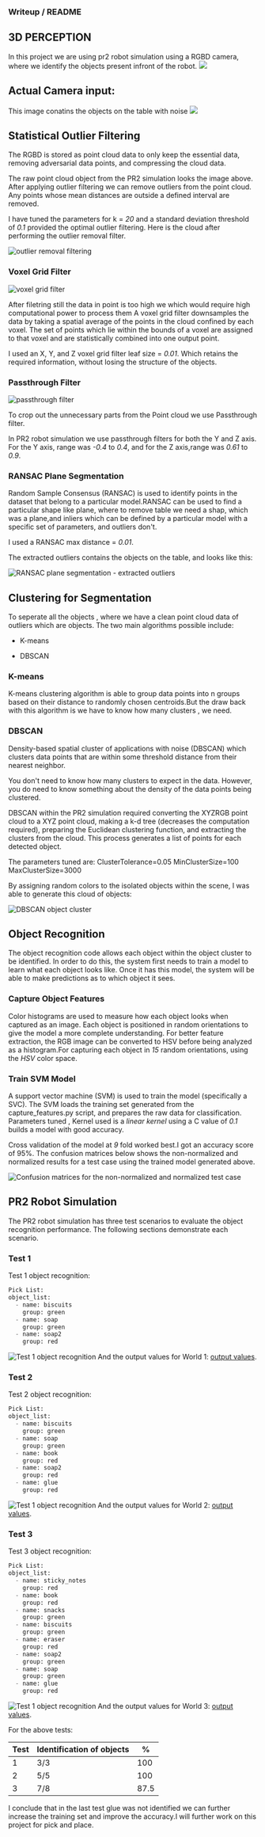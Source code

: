 ### Writeup / README
## 3D PERCEPTION
In this project we are using pr2 robot simulation using a RGBD camera, where we identify the objects present infront of the robot.
![](robo.JPG)

## Actual Camera input:

This image conatins the objects on the table with noise
![](original.JPG)

## Statistical Outlier Filtering 

The RGBD is stored as point cloud data to only keep the essential data, removing adversarial data points, and compressing the cloud data.

The raw point cloud object from the PR2 simulation looks the image above. After applying outlier filtering we can remove outliers from the point cloud. Any points whose mean distances are outside a defined interval are removed.

I have tuned the parameters for k = *20* and a standard deviation threshold of *0.1* provided the optimal outlier filtering. Here is the cloud after performing the outlier removal filter.

![outlier removal filtering](stat.JPG)

### Voxel Grid Filter

![voxel grid filter](vox.png)

After filetring still the data in point is too high we which would require high computational power to process them
A voxel grid filter downsamples the data by taking a spatial average of the points in the cloud confined by each voxel. The set of points which lie within the bounds of a voxel are assigned to that voxel and are statistically combined into one output point.

I used an X, Y, and Z voxel grid filter leaf size = *0.01*. Which retains the required information, without losing the structure of the objects.

### Passthrough Filter

![passthrough filter](pass_through.JPG)

To crop out the unnecessary parts from the Point cloud we use Passthrough filter.

In PR2 robot simulation we use passthrough filters for both the Y and Z axis. For the Y axis, range was *-0.4* to *0.4*, and for the Z axis,range was *0.61* to *0.9*.

### RANSAC Plane Segmentation

Random Sample Consensus (RANSAC) is used to identify points in the dataset that belong to a particular model.RANSAC can be used to find a particular shape like plane, where to remove table we need a shap, which was a plane,and inliers which can be defined by a particular model with a specific set of parameters, and outliers don't.

I used a RANSAC max distance = *0.01*.

The extracted outliers contains the objects on the table, and looks like this:

![RANSAC plane segmentation - extracted outliers](outliers.png)

## Clustering for Segmentation

To seperate all the objects , where we have a clean point cloud data of outliers which are objects.
The two main algorithms possible include:

- K-means

- DBSCAN

### K-means

K-means clustering algorithm is able to group data points into n groups based on their distance to randomly chosen centroids.But the draw back with this algorithm is we have to know how many clusters , we need.

### DBSCAN

Density-based spatial cluster of applications with noise (DBSCAN) which clusters data points that are within some threshold distance from their nearest neighbor.

You don't need to know how many clusters to expect in the data. However, you do need to know something about the density of the data points being clustered.

DBSCAN within the PR2 simulation required converting the XYZRGB point cloud to a XYZ point cloud, making a k-d tree (decreases the computation required), preparing the Euclidean clustering function, and extracting the clusters from the cloud. This process generates a list of points for each detected object.

The parameters tuned are:
ClusterTolerance=0.05
MinClusterSize=100
MaxClusterSize=3000

By assigning random colors to the isolated objects within the scene, I was able to generate this cloud of objects:

![DBSCAN object cluster](cluster.JPG)

## Object Recognition

The object recognition code allows each object within the object cluster to be identified. In order to do this, the system first needs to train a model to learn what each object looks like. Once it has this model, the system will be able to make predictions as to which object it sees.

### Capture Object Features

Color histograms are used to measure how each object looks when captured as an image. Each object is positioned in random orientations to give the model a more complete understanding. For better feature extraction, the RGB image can be converted to HSV before being analyzed as a histogram.For capturing each object in *15* random orientations, using the *HSV* color space.
### Train SVM Model

A support vector machine (SVM) is used to train the model (specifically a SVC). The SVM loads the training set generated from the capture_features.py script, and prepares the raw data for classification. Parameters tuned , Kernel used is a *linear kernel* using a C value of *0.1* builds a model with good accuracy.

Cross validation of the model at *9* fold worked best.I got an accuracy score of 95%.
The confusion matrices below shows the non-normalized and normalized results for a test case using the trained model generated above.

![Confusion matrices for the non-normalized and normalized test case](svm.png)

## PR2 Robot Simulation

The PR2 robot simulation has three test scenarios to evaluate the object recognition performance. The following sections demonstrate each scenario.

### Test 1

Test 1 object recognition:

``` python
Pick List:
object_list:
  - name: biscuits
    group: green
  - name: soap
    group: green
  - name: soap2
    group: red
```

![Test 1 object recognition](out1.png)
And the output values for World 1:
 [output values](RoboND-Perception-Project/pr2_robot/scripts/output_1.yaml).


### Test 2

Test 2 object recognition:

``` python
Pick List:
object_list:
  - name: biscuits
    group: green
  - name: soap
    group: green
  - name: book
    group: red
  - name: soap2
    group: red
  - name: glue
    group: red
```

![Test 1 object recognition](out2.png)
And the output values for World 2:
 [output values](RoboND-Perception-Project/pr2_robot/scripts/output_2.yaml).
 
 ### Test 3

Test 3 object recognition:

``` python
Pick List:
object_list:
  - name: sticky_notes
    group: red
  - name: book
    group: red
  - name: snacks
    group: green
  - name: biscuits
    group: green
  - name: eraser
    group: red
  - name: soap2
    group: green
  - name: soap
    group: green
  - name: glue
    group: red
```


![Test 1 object recognition](out3.png)
And the output values for World 3:
[output values](RoboND-Perception-Project/pr2_robot/scripts/output_3.yaml).

For the above tests:

|Test|Identification of objects|%|
|-----|--------|--|
|1|3/3|100|
|2|5/5|100|
|3|7/8|87.5|

I conclude that in the last test glue was not identified we can further increase the training set and improve the accuracy.I will further work on this project for pick and place. 

